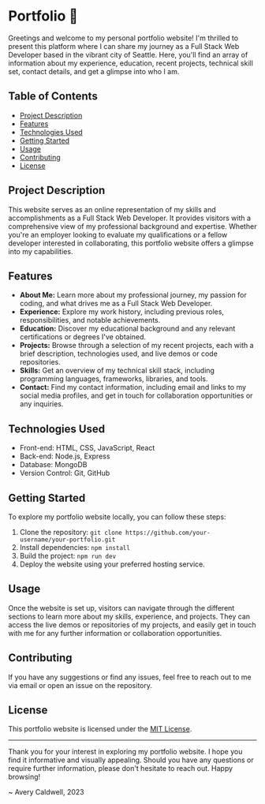 # Portfolio 💼

Greetings and welcome to my personal portfolio website! I'm thrilled to present this platform where I can share my journey as a Full Stack Web Developer based in the vibrant city of Seattle. Here, you'll find an array of information about my experience, education, recent projects, technical skill set, contact details, and get a glimpse into who I am.

## Table of Contents

- [Project Description](#project-description)
- [Features](#features)
- [Technologies Used](#technologies-used)
- [Getting Started](#getting-started)
- [Usage](#usage)
- [Contributing](#contributing)
- [License](#license)


## Project Description

This website serves as an online representation of my skills and accomplishments as a Full Stack Web Developer. It provides visitors with a comprehensive view of my professional background and expertise. Whether you're an employer looking to evaluate my qualifications or a fellow developer interested in collaborating, this portfolio website offers a glimpse into my capabilities.

## Features

- **About Me:** Learn more about my professional journey, my passion for coding, and what drives me as a Full Stack Web Developer.
- **Experience:** Explore my work history, including previous roles, responsibilities, and notable achievements.
- **Education:** Discover my educational background and any relevant certifications or degrees I've obtained.
- **Projects:** Browse through a selection of my recent projects, each with a brief description, technologies used, and live demos or code repositories.
- **Skills:** Get an overview of my technical skill stack, including programming languages, frameworks, libraries, and tools.
- **Contact:** Find my contact information, including email and links to my social media profiles, and get in touch for collaboration opportunities or any inquiries.

## Technologies Used

- Front-end: HTML, CSS, JavaScript, React
- Back-end: Node.js, Express
- Database: MongoDB
- Version Control: Git, GitHub

## Getting Started

To explore my portfolio website locally, you can follow these steps:

1. Clone the repository: `git clone https://github.com/your-username/your-portfolio.git`
2. Install dependencies: `npm install`
4. Build the project: `npm run dev`
5. Deploy the website using your preferred hosting service.

## Usage

Once the website is set up, visitors can navigate through the different sections to learn more about my skills, experience, and projects. They can access the live demos or repositories of my projects, and easily get in touch with me for any further information or collaboration opportunities.

## Contributing

If you have any suggestions or find any issues, feel free to reach out to me via email or open an issue on the repository.

## License

This portfolio website is licensed under the [MIT License](LICENSE).

---

Thank you for your interest in exploring my portfolio website. I hope you find it informative and visually appealing. Should you have any questions or require further information, please don't hesitate to reach out. Happy browsing!

~ Avery Caldwell, 2023